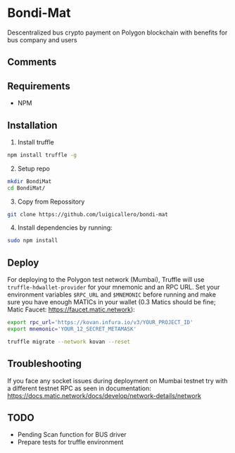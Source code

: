 # Bondi-Mat
Descentralized bus crypto payment on Polygon blockchain with benefits for bus company and users

## Comments

## Requirements

- NPM

## Installation

1. Install truffle

```bash
npm install truffle -g
```

2. Setup repo

```bash
mkdir BondiMat
cd BondiMat/
```

3. Copy from Repossitory

```bash
git clone https://github.com/luigicallero/bondi-mat
```

4. Install dependencies by running:

```bash
sudo npm install
```

## Deploy

For deploying to the Polygon test network (Mumbai), Truffle will use `truffle-hdwallet-provider` for your mnemonic and an RPC URL. Set your environment variables `$RPC_URL` and `$MNEMONIC` before running and make sure you have enough MATICs in your wallet (0.3 Matics should be fine; Matic Faucet: https://faucet.matic.network):

```bash
export rpc_url='https://kovan.infura.io/v3/YOUR_PROJECT_ID'
export mnemonic='YOUR_12_SECRET_METAMASK'

truffle migrate --network kovan --reset
```
## Troubleshooting
If you face any socket issues during deployment on Mumbai testnet try with a different testnet RPC as seen in documentation:
https://docs.matic.network/docs/develop/network-details/network


## TODO

- Pending Scan function for BUS driver
- Prepare tests for truffle environment